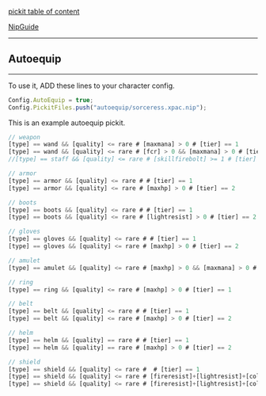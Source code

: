 [pickit table of content](https://github.com/blizzhackers-d2/pickits/#pickits)

[NipGuide](https://github.com/blizzhackers-d2/pickits/blob/master/NipGuide.md)

---

## Autoequip

---

To use it, ADD these lines to your character config.

```javascript
Config.AutoEquip = true;
Config.PickitFiles.push("autoequip/sorceress.xpac.nip");
```

This is an example autoequip pickit.

```javascript
// weapon
[type] == wand && [quality] <= rare # [maxmana] > 0 # [tier] == 1
[type] == wand && [quality] <= rare # [fcr] > 0 && [maxmana] > 0 # [tier] == 2
//[type] == staff && [quality] <= rare # [skillfirebolt] >= 1 # [tier] == 2

// armor
[type] == armor && [quality] <= rare # # [tier] == 1
[type] == armor && [quality] <= rare # [maxhp] > 0 # [tier] == 2

// boots
[type] == boots && [quality] <= rare # # [tier] == 1
[type] == boots && [quality] <= rare # [lightresist] > 0 # [tier] == 2

// gloves
[type] == gloves && [quality] <= rare # # [tier] == 1
[type] == gloves && [quality] <= rare # [maxhp] > 0 # [tier] == 2

// amulet
[type] == amulet && [quality] <= rare # [maxhp] > 0 && [maxmana] > 0 # [tier] == 1

// ring
[type] == ring && [quality] <= rare # [maxhp] > 0 # [tier] == 1

// belt
[type] == belt && [quality] <= rare # # [tier] == 1
[type] == belt && [quality] <= rare # [maxhp] > 0 # [tier] == 2

// helm
[type] == helm && [quality] == rare # # [tier] == 1
[type] == helm && [quality] == rare # [maxhp] > 0 # [tier] == 2

// shield
[type] == shield && [quality] <= rare #  # [tier] == 1
[type] == shield && [quality] <= rare # [fireresist]+[lightresist]+[coldresist] >= 30 # [tier] == 3
[type] == shield && [quality] <= rare # [fireresist]+[lightresist]+[coldresist] >= 50 # [tier] == 4
```